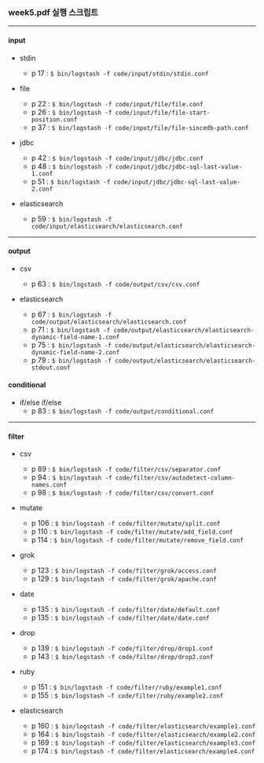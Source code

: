 ### week5.pdf 실행 스크립트

---
#### input

* stdin
    * p 17 : `$ bin/logstash -f code/input/stdin/stdin.conf`

* file
    * p 22 : `$ bin/logstash -f code/input/file/file.conf`
    * p 26 : `$ bin/logstash -f code/input/file/file-start-position.conf`
    * p 37 : `$ bin/logstash -f code/input/file/file-sincedb-path.conf`
    
* jdbc
    * p 42 : `$ bin/logstash -f code/input/jdbc/jdbc.conf`
    * p 48 : `$ bin/logstash -f code/input/jdbc/jdbc-sql-last-value-1.conf`
    * p 51 : `$ bin/logstash -f code/input/jdbc/jdbc-sql-last-value-2.conf`

* elasticsearch
    * p 59 : `$ bin/logstash -f code/input/elasticsearch/elasticsearch.conf`

---
#### output

* csv
    * p 63 : `$ bin/logstash -f code/output/csv/csv.conf`

* elasticsearch
    * p 67 : `$ bin/logstash -f code/output/elasticsearch/elasticsearch.conf`
    * p 71 : `$ bin/logstash -f code/output/elasticsearch/elasticsearch-dynamic-field-name-1.conf`
    * p 75 : `$ bin/logstash -f code/output/elasticsearch/elasticsearch-dynamic-field-name-2.conf`
    * p 79 : `$ bin/logstash -f code/output/elasticsearch/elasticsearch-stdout.conf`

#### conditional

* if/else if/else
    * p 83 : `$ bin/logstash -f code/output/conditional.conf`

---
#### filter

* csv
    * p 89 : `$ bin/logstash -f code/filter/csv/separator.conf`
    * p 94 : `$ bin/logstash -f code/filter/csv/autodetect-column-names.conf`
    * p 98 : `$ bin/logstash -f code/filter/csv/convert.conf`

* mutate
    * p 106 : `$ bin/logstash -f code/filter/mutate/split.conf`
    * p 110 : `$ bin/logstash -f code/filter/mutate/add_field.conf`
    * p 114 : `$ bin/logstash -f code/filter/mutate/remove_field.conf`
    
* grok
    * p 123 : `$ bin/logstash -f code/filter/grok/access.conf`
    * p 129 : `$ bin/logstash -f code/filter/grok/apache.conf`

* date
    * p 135 : `$ bin/logstash -f code/filter/date/default.conf`
    * p 135 : `$ bin/logstash -f code/filter/date/date.conf`

* drop
    * p 139 : `$ bin/logstash -f code/filter/drop/drop1.conf`
    * p 143 : `$ bin/logstash -f code/filter/drop/drop2.conf`

* ruby
    * p 151 : `$ bin/logstash -f code/filter/ruby/example1.conf`
    * p 155 : `$ bin/logstash -f code/filter/ruby/example2.conf`
    
* elasticsearch
    * p 160 : `$ bin/logstash -f code/filter/elasticsearch/example1.conf`
    * p 164 : `$ bin/logstash -f code/filter/elasticsearch/example2.conf`
    * p 169 : `$ bin/logstash -f code/filter/elasticsearch/example3.conf`
    * p 174 : `$ bin/logstash -f code/filter/elasticsearch/example4.conf`
